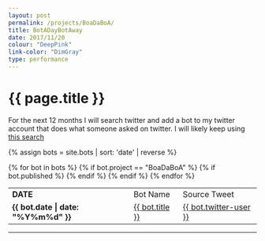 ```yaml
---
layout: post
permalink: /projects/BoaDaBoA/
title: BotADayBotAway
date: 2017/11/20
colour: "DeepPink"
link-color: "DimGray"
type: performance
---
```


# {{ page.title }}

For the next 12 months I will search twitter and add a bot to my twitter account that does what someone asked on twitter. 
I will likely keep using [this search](https://twitter.com/search?src=typd&q=Someone%20should%20make%20a%20bot%20that)

{% assign bots = site.bots | sort: 'date' | reverse %}
<table>
<tr>
<td> <strong> DATE </strong> </td>  
<td> Bot Name </td>  
<td> Source Tweet </td>  
</tr>
    {% for bot in bots %}
    {% if bot.project == "BoaDaBoA" %}
    {% if bot.published %}
<tr> 
<td> <strong> {{ bot.date | date: "%Y%m%d" }} </strong> </td>
<td> <a href="{{ bot.source }}"> {{ bot.title }}</a></td>
<td> <a href="{{ bot.twitter-source }}"> {{ bot.twitter-user }}</a></td>
</tr>
    {% endif %}
    {% endif %}
    {% endfor %}
</table>

---
